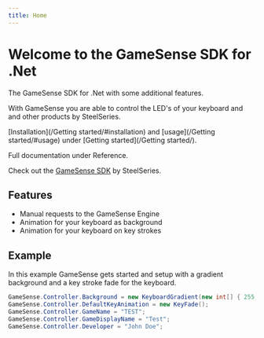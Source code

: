 ```yaml
---
title: Home
---
```


# Welcome to the GameSense SDK for .Net

The GameSense SDK for .Net with some additional features.

With GameSense you are able to control the LED's of your keyboard and and other products by SteelSeries.

[Installation](/Getting started/#installation) and [usage](/Getting started/#usage) under [Getting started](/Getting started/).

Full documentation under Reference.

Check out the [GameSense SDK](https://github.com/SteelSeries/gamesense-sdk) by SteelSeries.

## Features

- Manual requests to the GameSense Engine
- Animation for your keyboard as background
- Animation for your keyboard on key strokes

## Example

In this example GameSense gets started and setup with a gradient background and a key stroke fade for the keyboard.

```c#
GameSense.Controller.Background = new KeyboardGradient(new int[] { 255, 85, 0 }, new int[] { 0, 196, 255 }, 4, 2);
GameSense.Controller.DefaultKeyAnimation = new KeyFade();
GameSense.Controller.GameName = "TEST";
GameSense.Controller.GameDisplayName = "Test";
GameSense.Controller.Developer = "John Doe";
```